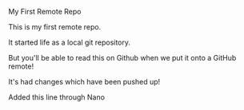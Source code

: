My First Remote Repo

This is my first remote repo.

It started life as a local git repository.

But you'll be able to read this on Github when we put it onto a GitHub remote!

It's had changes which have been pushed up!

Added this line through Nano
